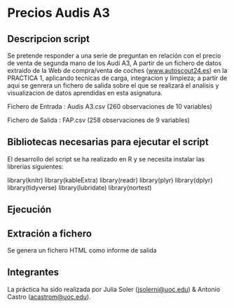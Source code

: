 # Precios Audis A3

## Descripcion script

Se pretende responder a una serie de preguntan en relación con el precio de venta de segunda mano de los Audi A3, A partir de un fichero de datos extraido de la Web de compra/venta de coches (www.autoscout24.es) en la PRACTICA 1, aplicando tecnicas de carga, integracion y limpieza; a partir de aqui se genrera un fichero de salida sobre el que se realizará el analisis y visualizacion de datos aprendidas en esta asignatura. 


Fichero de Entrada : Audis A3.csv (260 observaciones de 10 variables)

Fichero de Salida : FAP.csv (258 observaciones de 9 variables)


## Bibliotecas necesarias para ejecutar el script

El desarrollo del script se ha realizado en R y se necesita instalar las librerias siguientes:

library(knitr)
library(kableExtra)
library(readr)
library(plyr)
library(dplyr)
library(tidyverse)
library(lubridate)
library(nortest)


## Ejecución


    
    
## Extración a fichero

Se genera un fichero HTML como informe de salida
   
   
## Integrantes   
   La práctica ha sido realizada por Julia Soler (jsolerni@uoc.edu)  & Antonio Castro (acastrom@uoc.edu).
   
